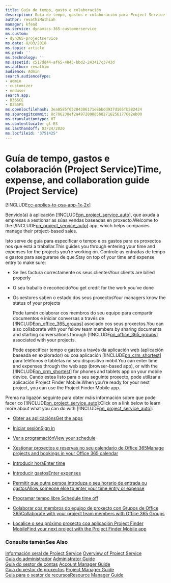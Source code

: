 ```yaml
---
title: Guía de tempo, gasto e colaboración
description: Guía de tempo, gastos e colaboración para Project Service
author: revathiMuthiah
manager: kfend
ms.service: dynamics-365-customerservice
ms.custom:
- dyn365-projectservice
ms.date: 8/03/2018
ms.topic: article
ms.prod: ''
ms.technology: ''
ms.assetid: c517dd44-af65-4845-bbd2-243417c3743d
ms.author: revathim
audience: Admin
search.audienceType:
- admin
- customizer
- enduser
search.app:
- D365CE
- D365PS
ms.openlocfilehash: 3ea0585f65284306171e8bbdd937d165fb282424
ms.sourcegitcommit: 8c786230ef2a497280885b827162561776e2eb00
ms.translationtype: HT
ms.contentlocale: gl-ES
ms.lasthandoff: 03/24/2020
ms.locfileid: "3751425"
---
```

# <a name="time-expense-and-collaboration-guide-project-service"></a><span data-ttu-id="57fcb-103">Guía de tempo, gastos e colaboración (Project Service)</span><span class="sxs-lookup"><span data-stu-id="57fcb-103">Time, expense, and collaboration guide (Project Service)</span></span>

[!INCLUDE[cc-applies-to-psa-app-1x-2x](../includes/cc-applies-to-psa-app-1x-2x.md)]

<span data-ttu-id="57fcb-104">Benvido(a) á aplicación [!INCLUDE[pn_project_service_auto](../includes/pn-project-service-auto.md)], que axuda a empresas a xestionar as súas vendas baseadas en proxecto.</span><span class="sxs-lookup"><span data-stu-id="57fcb-104">Welcome to the [!INCLUDE[pn_project_service_auto](../includes/pn-project-service-auto.md)] app, which helps companies manage their project-based sales.</span></span> 
  
 <span data-ttu-id="57fcb-105">Isto serve de guía para especificar o tempo e os gastos para os proxectos nos que está a traballar.</span><span class="sxs-lookup"><span data-stu-id="57fcb-105">This guides you through entering your time and expenses for the projects you’re working on.</span></span> <span data-ttu-id="57fcb-106">Controle as entradas de tempo e gastos para asegurarse de que:</span><span class="sxs-lookup"><span data-stu-id="57fcb-106">Stay on top of your time and expense entry to make sure:</span></span>  
  
- <span data-ttu-id="57fcb-107">Se lles factura correctamente os seus clientes</span><span class="sxs-lookup"><span data-stu-id="57fcb-107">Your clients are billed properly</span></span>  
  
- <span data-ttu-id="57fcb-108">O seu traballo é recoñecido</span><span class="sxs-lookup"><span data-stu-id="57fcb-108">You get credit for the work you’ve done</span></span>  
  
- <span data-ttu-id="57fcb-109">Os xestores saben o estado dos seus proxectos</span><span class="sxs-lookup"><span data-stu-id="57fcb-109">Your managers know the status of your projects</span></span>  
  
  <span data-ttu-id="57fcb-110">Pode tamén colaborar cos membros do seu equipo para compartir documentos e iniciar conversas a través de [!INCLUDE[pn_office_365_groups](../includes/pn-office-365-groups.md)] asociado cos seus proxectos.</span><span class="sxs-lookup"><span data-stu-id="57fcb-110">You can also collaborate with your fellow team members by sharing documents and starting conversations through [!INCLUDE[pn_office_365_groups](../includes/pn-office-365-groups.md)] associated with your projects.</span></span>  
  
  <span data-ttu-id="57fcb-111">Pode especificar tempo e gastos a través da aplicación web (aplicación baseada en explorador) ou coa aplicación [!INCLUDE[pn_crm_shortest](../includes/pn-crm-shortest.md)] para teléfonos e tabletas no seu dispositivo móbil.</span><span class="sxs-lookup"><span data-stu-id="57fcb-111">You can enter time and expenses through the web app (browser-based app), or with the [!INCLUDE[pn_crm_shortest](../includes/pn-crm-shortest.md)] for phones and tablets app on your mobile device.</span></span> <span data-ttu-id="57fcb-112">Cando estea listo para o seu seguinte proxecto, pode utilizar a aplicación Project Finder Mobile.</span><span class="sxs-lookup"><span data-stu-id="57fcb-112">When you’re ready for your next project, you can use the Project Finder Mobile app.</span></span>  
  
<span data-ttu-id="57fcb-113">Prema na ligazón seguinte para obter máis información sobre que pode facer co [!INCLUDE[pn_project_service_auto](../includes/pn-project-service-auto.md)]:</span><span class="sxs-lookup"><span data-stu-id="57fcb-113">Click on a link below to learn more about what you can do with [!INCLUDE[pn_project_service_auto](../includes/pn-project-service-auto.md)]:</span></span>  
  
-   [<span data-ttu-id="57fcb-114">Obter as aplicacións</span><span class="sxs-lookup"><span data-stu-id="57fcb-114">Get the apps</span></span>](../project-service/get-apps.md)  
  
-   [<span data-ttu-id="57fcb-115">Iniciar sesión</span><span class="sxs-lookup"><span data-stu-id="57fcb-115">Sign in</span></span>](../project-service/sign-in.md)  
  
-   [<span data-ttu-id="57fcb-116">Ver a programación</span><span class="sxs-lookup"><span data-stu-id="57fcb-116">View your schedule</span></span>](../project-service/view-schedule.md)  
  
-   [<span data-ttu-id="57fcb-117">Xestionar proxectos e reservas no seu calendario de Office 365</span><span class="sxs-lookup"><span data-stu-id="57fcb-117">Manage projects and bookings in your Office 365 calendar</span></span>](../project-service/manage-project-bookings-office-365-calendar.md)  
  
-   [<span data-ttu-id="57fcb-118">Introducir hora</span><span class="sxs-lookup"><span data-stu-id="57fcb-118">Enter time</span></span>](../project-service/enter-time.md)  
  
-   [<span data-ttu-id="57fcb-119">Introducir gastos</span><span class="sxs-lookup"><span data-stu-id="57fcb-119">Enter expenses</span></span>](../project-service/enter-expenses.md)  
  
-   [<span data-ttu-id="57fcb-120">Permitir que outra persoa introduza o seu horario de entrada ou gastos</span><span class="sxs-lookup"><span data-stu-id="57fcb-120">Allow someone else to enter your time entry or expense</span></span>](../project-service/allow-someone-else-enter-time-entry-expense.md)  
  
-   [<span data-ttu-id="57fcb-121">Programar tempo libre </span><span class="sxs-lookup"><span data-stu-id="57fcb-121">Schedule time off</span></span>](../project-service/schedule-time-off.md)  
  
-   [<span data-ttu-id="57fcb-122">Colaborar cos membros do equipo de proxecto con Grupos de Office 365</span><span class="sxs-lookup"><span data-stu-id="57fcb-122">Collaborate with your project team members with Office 365 Groups</span></span>](../project-service/collaborate-project-team-members-office-365-groups.md)  
  
-   [<span data-ttu-id="57fcb-123">Localice o seu próximo proxecto coa aplicación Project Finder Mobile</span><span class="sxs-lookup"><span data-stu-id="57fcb-123">Find your next project with the Project Finder Mobile app</span></span>](../project-service/find-next-project-finder-mobile-app.md)  
  
### <a name="see-also"></a><span data-ttu-id="57fcb-124">Consulte tamén</span><span class="sxs-lookup"><span data-stu-id="57fcb-124">See Also</span></span>  
 <span data-ttu-id="57fcb-125">[Información xeral de Project Service](../project-service/overview.md) </span><span class="sxs-lookup"><span data-stu-id="57fcb-125">[Overview of Project Service](../project-service/overview.md) </span></span>  
 <span data-ttu-id="57fcb-126">[Guía do administrador](../project-service/admin-guide.md) </span><span class="sxs-lookup"><span data-stu-id="57fcb-126">[Administrator Guide](../project-service/admin-guide.md) </span></span>  
 <span data-ttu-id="57fcb-127">[Guía do xestor de contas](../project-service/account-manager-guide.md) </span><span class="sxs-lookup"><span data-stu-id="57fcb-127">[Account Manager Guide](../project-service/account-manager-guide.md) </span></span>  
 <span data-ttu-id="57fcb-128">[Guía do xestor de proxectos](../project-service/project-manager-guide.md) </span><span class="sxs-lookup"><span data-stu-id="57fcb-128">[Project Manager Guide](../project-service/project-manager-guide.md) </span></span>  
 [<span data-ttu-id="57fcb-129">Guía para o xestor de recursos</span><span class="sxs-lookup"><span data-stu-id="57fcb-129">Resource Manager Guide</span></span>](../project-service/resource-manager-guide.md)   

